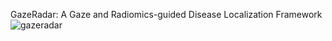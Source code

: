 GazeRadar: A Gaze and Radiomics-guided Disease Localization Framework
![gazeradar](https://user-images.githubusercontent.com/51439156/176203605-95f8b507-6d41-4d0c-851d-37dc753e06c2.jpg)
